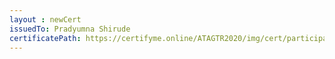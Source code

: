 ```yaml
--- 
layout : newCert 
issuedTo: Pradyumna Shirude 
certificatePath: https://certifyme.online/ATAGTR2020/img/cert/participant/PradyumnaShirude_eec5e.png
--- 
```


